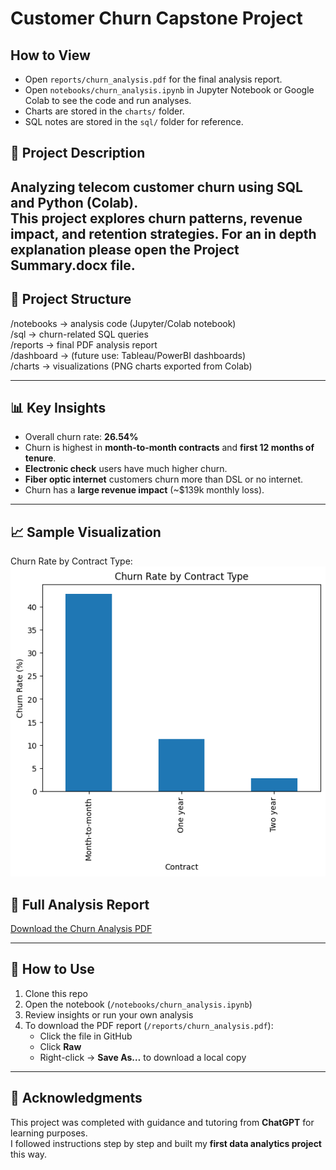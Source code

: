 # Customer Churn Capstone Project

## How to View
- Open `reports/churn_analysis.pdf` for the final analysis report.
- Open `notebooks/churn_analysis.ipynb` in Jupyter Notebook or Google Colab to see the code and run analyses.
- Charts are stored in the `charts/` folder.
- SQL notes are stored in the `sql/` folder for reference.


## 📌 Project Description
Analyzing telecom customer churn using **SQL** and **Python (Colab)**.  
This project explores churn patterns, revenue impact, and retention strategies.
For an in depth explanation please open the Project Summary.docx file.
---

## 📂 Project Structure
/notebooks → analysis code (Jupyter/Colab notebook)  
/sql → churn-related SQL queries  
/reports → final PDF analysis report  
/dashboard → (future use: Tableau/PowerBI dashboards)  
/charts → visualizations (PNG charts exported from Colab)  

---

## 📊 Key Insights
- Overall churn rate: **26.54%**  
- Churn is highest in **month-to-month contracts** and **first 12 months of tenure**.  
- **Electronic check** users have much higher churn.  
- **Fiber optic internet** customers churn more than DSL or no internet.  
- Churn has a **large revenue impact** (~$139k monthly loss).  

---

## 📈 Sample Visualization
Churn Rate by Contract Type:  
![Churn by Contract Type](charts/churn_by_contract_type.png)

## 📄 Full Analysis Report
[Download the Churn Analysis PDF](reports/churn_analysis.pdf)

---

## 🚀 How to Use
1. Clone this repo  
2. Open the notebook (`/notebooks/churn_analysis.ipynb`)  
3. Review insights or run your own analysis  
4. To download the PDF report (`/reports/churn_analysis.pdf`):
   - Click the file in GitHub
   - Click **Raw**
   - Right-click → **Save As…** to download a local copy



---

## 🙏 Acknowledgments
This project was completed with guidance and tutoring from **ChatGPT** for learning purposes.  
I followed instructions step by step and built my **first data analytics project** this way.
